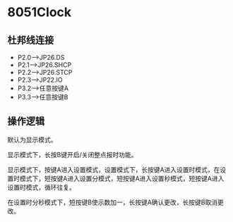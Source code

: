 # 8051Clock  
## 杜邦线连接  
- P2.0-->JP26.DS
- P2.1-->JP26.SHCP
- P2.2-->JP26.STCP
- P2.3-->JP22.IO
- P3.2-->任意按键A
- P3.3-->任意按键B

## 操作逻辑
默认为显示模式。

显示模式下，长按B键开启/关闭整点报时功能。

显示模式下，按键A进入设置模式，设置模式下，长按键A进入设置时模式，在设置时模式下，短按键A进入设置分模式，短按键A进入设置秒模式，短按键A进入设置时模式，循环往复。

在设置时分秒模式下，短按键B使示数加一，长按键A确认更改，长按键B取消更改。
